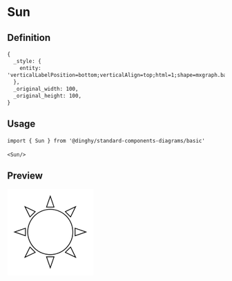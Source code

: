 # Sun

## Definition

```
{
  _style: { 
    entity: 'verticalLabelPosition=bottom;verticalAlign=top;html=1;shape=mxgraph.basic.sun',
  },
  _original_width: 100,
  _original_height: 100,
}
```

## Usage

```
import { Sun } from '@dinghy/standard-components-diagrams/basic'

<Sun/>
```

## Preview

<img src="./sun.png" width="200"/>

